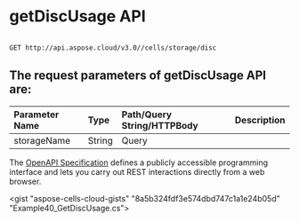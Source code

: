 # **getDiscUsage API**

 

```bash

GET http://api.aspose.cloud/v3.0//cells/storage/disc

```

## The request parameters of **getDiscUsage** API are: 

| Parameter Name | Type | Path/Query String/HTTPBody | Description | 
| :- | :- | :- |:- | 
|storageName|String|Query||


The [OpenAPI Specification](https://reference.aspose.cloud/cells/#/StorageController/GetDiscUsage) defines a publicly accessible programming interface and lets you carry out REST interactions directly from a web browser.

<gist "aspose-cells-cloud-gists" "8a5b324fdf3e574dbd747c1a1e24b05d" "Example40_GetDiscUsage.cs">

